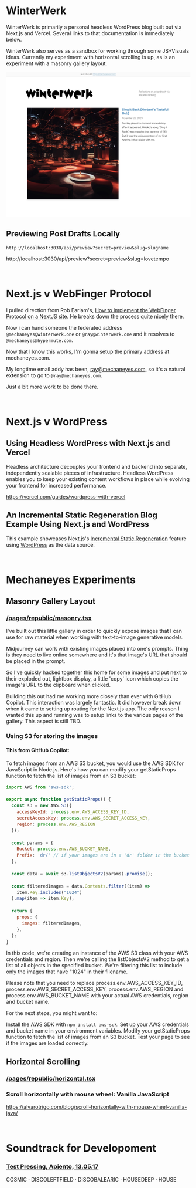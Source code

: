 # WinterWerk

WinterWerk is primarily a personal headless WordPress blog built out via Next.js and Vercel. Several links to that documentation is immediately below.

WinterWerk also serves as a sandbox for working through some JS+Visuals ideas. Currently my experiment with horizontal scrolling is up, as is an experiment with a masonry gallery layout.

![Homepage Hero](./screenshot.jpg "Homepage Hero")


## Previewing Post Drafts Locally

```
http://localhost:3030/api/preview?secret=preview&slug=slugname
```
http://localhost:3030/api/preview?secret=preview&slug=lovetempo

<br>


# Next.js v WebFinger Protocol

I pulled direction from Rob Earlam's, [How to implement the WebFinger Protocol on a NextJS site](https://robearlam.com/blog/webfinger-on-nextjs). He breaks down the process quite nicely there.

Now i can hand someone the federated address `@mechaneyes@winterwerk.one` or `@ray@winterwerk.one` and it resolves to `@mechaneyes@hypermute.com`.

Now that I know this works, I'm gonna setup the primary address at mechaneyes.com.

My longtime email addy has been, ray@mechaneyes.com, so it's a natural extension to go to `@ray@mechaneyes.com`.

Just a bit more work to be done there.


<br>

# Next.js v WordPress

## Using Headless WordPress with Next.js and Vercel

Headless architecture decouples your frontend and backend into separate, independently scalable pieces of infrastructure. Headless WordPress enables you to keep your existing content workflows in place while evolving your frontend for increased performance.

https://vercel.com/guides/wordpress-with-vercel


## An Incremental Static Regeneration Blog Example Using Next.js and WordPress

This example showcases Next.js's [Incremental Static Regeneration](https://nextjs.org/docs/basic-features/data-fetching/incremental-static-regeneration) feature using [WordPress](https://wordpress.org) as the data source.

<br>


# Mechaneyes Experiments

## Masonry Gallery Layout

### [/pages/republic/masonry.tsx](/pages/republic/masonry.tsx)

I've built out this little gallery in order to quickly expose images that I can use for raw material when working with text-to-image generative models. 

Midjourney can work with existing images placed into one's prompts. Thing is they need to live online somewhere and it's that image's URL that should be placed in the prompt.

So I've quickly hacked together this home for some images and put next to their exploded out, lightbox display, a little 'copy' icon which copies the image's URL to the clipboard when clicked.

Building this out had me working more closely than ever with GitHub Copilot. This interaction was largely fantastic. It did however break down when it came to setting up routing for the Next.js app. The only reason I wanted this up and running was to setup links to the various pages of the gallery. This aspect is still TBD.

### Using S3 for storing the images
#### This from GitHub Copilot:
To fetch images from an AWS S3 bucket, you would use the AWS SDK for JavaScript in Node.js. Here's how you can modify your getStaticProps function to fetch the list of images from an S3 bucket:

```js
import AWS from 'aws-sdk';

export async function getStaticProps() {
  const s3 = new AWS.S3({
    accessKeyId: process.env.AWS_ACCESS_KEY_ID,
    secretAccessKey: process.env.AWS_SECRET_ACCESS_KEY,
    region: process.env.AWS_REGION
  });

  const params = {
    Bucket: process.env.AWS_BUCKET_NAME,
    Prefix: 'dr/' // if your images are in a 'dr' folder in the bucket
  };

  const data = await s3.listObjectsV2(params).promise();

  const filteredImages = data.Contents.filter((item) =>
    item.Key.includes("1024")
  ).map(item => item.Key);

  return {
    props: {
      images: filteredImages,
    },
  };
}
```

In this code, we're creating an instance of the AWS.S3 class with your AWS credentials and region. Then we're calling the listObjectsV2 method to get a list of all objects in the specified bucket. We're filtering this list to include only the images that have "1024" in their filename.

Please note that you need to replace process.env.AWS_ACCESS_KEY_ID, process.env.AWS_SECRET_ACCESS_KEY, process.env.AWS_REGION and process.env.AWS_BUCKET_NAME with your actual AWS credentials, region and bucket name.

For the next steps, you might want to:

Install the AWS SDK with `npm install aws-sdk`.
Set up your AWS credentials and bucket name in your environment variables.
Modify your getStaticProps function to fetch the list of images from an S3 bucket.
Test your page to see if the images are loaded correctly.



## Horizontal Scrolling

### [/pages/republic/horizontal.tsx](/pages/republic/horizontal.tsx)

### Scroll horizontally with mouse wheel: Vanilla JavaScript
https://alvarotrigo.com/blog/scroll-horizontally-with-mouse-wheel-vanilla-java/


<br>

# Soundtrack for Developoment

### [Test Pressing, Apiento, 13.05.17](https://www.nts.live/shows/test-pressing/episodes/test-pressing-13th-may-2017)

COSMIC &middot; DISCOLEFTFIELD &middot; DISCOBALEARIC &middot; HOUSEDEEP &middot; HOUSE




